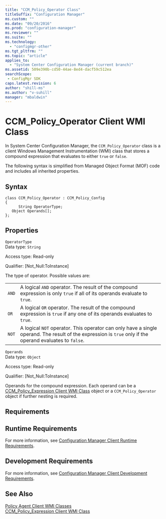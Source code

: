 ```yaml
---
title: "CCM_Policy_Operator Class"
titleSuffix: "Configuration Manager"
ms.custom: ""
ms.date: "09/20/2016"
ms.prod: "configuration-manager"
ms.reviewer: ""
ms.suite: ""
ms.technology:
  - "configmgr-other"
ms.tgt_pltfrm: ""
ms.topic: "article"
applies_to:
  - "System Center Configuration Manager (current branch)"
ms.assetid: 509e390b-cd50-44ae-8ed4-dacf59c512easearchScope: - ConfigMgr SDK
caps.latest.revision: 6
author: "shill-ms"
ms.author: "v-suhill"
manager: "mbaldwin"
---
```

# CCM_Policy_Operator Client WMI Class
In System Center Configuration Manager, the `CCM_Policy_Operator` class is a client Windows Management Instrumentation (WMI) class that stores a compound expression that evaluates to either `true` or `false`.  

 The following syntax is simplified from Managed Object Format (MOF) code and includes all inherited properties.  

## Syntax  

```  
class CCM_Policy_Operator : CCM_Policy_Config  
{  
      String OperatorType;  
   Object Operands[];  
};  
```  

## Properties  
 `OperatorType`  
 Data type: `String`  

 Access type: Read-only  

 Qualifier: [Not_Null:ToInstance]  

 The type of operator. Possible values are:  

|||  
|-|-|  
|`AND`|A logical `AND` operator. The result of the compound expression is only `true` if all of its operands evaluate to `true`.|  
|`OR`|A logical `OR` operator. The result of the compound expression is `true` if any one of its operands evaluates to `true`.|  
|`NOT`|A logical `NOT` operator. This operator can only have a single operand. The result of the expression is `true` only if the operand evaluates to `false`.|  

 `Operands`  
 Data type: `Object`  

 Access type: Read-only  

 Qualifier: [Not_Null:ToInstance]  

 Operands for the compound expression. Each operand can be a [CCM_Policy_Expression Client WMI Class](../../../../../develop/reference/core/clients/client-classes/ccm_policy_expression-client-wmi-class.md) object or a `CCM_Policy_Operator` object if further nesting is required.  

## Requirements  

## Runtime Requirements  
 For more information, see [Configuration Manager Client Runtime Requirements](../../../../../develop/core/reqs/client-runtime-requirements.md).  

## Development Requirements  
 For more information, see [Configuration Manager Client Development Requirements](../../../../../develop/core/reqs/client-development-requirements.md).  

## See Also  
 [Policy Agent Client WMI Classes](../../../../../develop/reference/core/clients/client-classes/policy-agent-client-wmi-classes.md)   
 [CCM_Policy_Expression Client WMI Class](../../../../../develop/reference/core/clients/client-classes/ccm_policy_expression-client-wmi-class.md)
